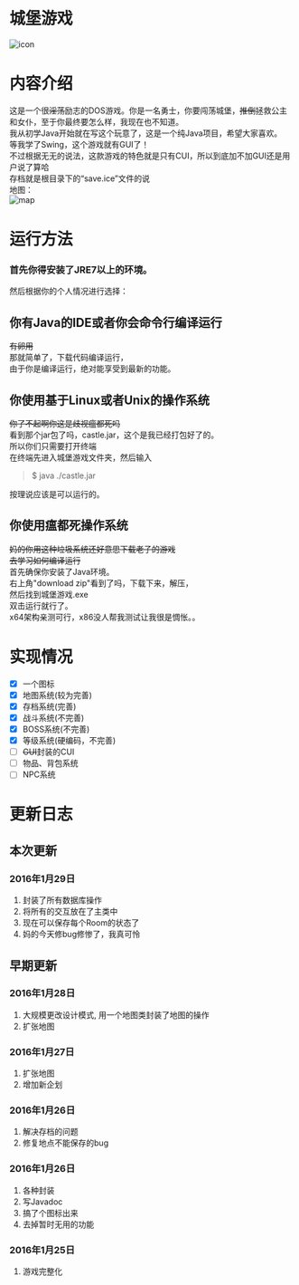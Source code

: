 # 城堡游戏
![icon](https://github.com/ice1000/Castle-game/blob/master/drawable/ic_launcher.png)

# 内容介绍

这是一个很~~淫荡~~励志的DOS游戏。你是一名勇士，你要闯荡城堡，~~推倒~~拯救公主和女仆，至于你最终要怎么样，我现在也不知道。<br/>
我从初学Java开始就在写这个玩意了，这是一个纯Java项目，希望大家喜欢。<br/>
等我学了Swing，这个游戏就有GUI了！<br/>
不过根据无无的说法，这款游戏的特色就是只有CUI，所以到底加不加GUI还是用户说了算哈<br/>
存档就是根目录下的“save.ice”文件的说<br/>
地图：<br/>
![map](https://github.com/ice1000/Castle-game/blob/master/drawable/%E8%BE%85%E5%8A%A9%E5%B7%A5%E5%85%B7%E4%B9%8B%E5%9C%B0%E5%9B%BE.png)

# 运行方法
### 首先你得安装了JRE7以上的环境。
然后根据你的个人情况进行选择：
## 你有Java的IDE或者你会命令行编译运行
~~有卵用~~<br/>
那就简单了，下载代码编译运行，<br/>
由于你是编译运行，绝对能享受到最新的功能。<br/>

## 你使用基于Linux或者Unix的操作系统
~~你了不起啊你这是歧视瘟都死吗~~<br/>
看到那个jar包了吗，castle.jar，这个是我已经打包好了的。<br/>
所以你们只需要打开终端<br/>
在终端先进入城堡游戏文件夹，然后输入<br/>
> $ java ./castle.jar

按理说应该是可以运行的。

## 你使用瘟都死操作系统
~~妈的你用这种垃圾系统还好意思下载老子的游戏~~<br/>
~~去学习如何编译运行~~<br/>
首先确保你安装了Java环境。<br/>
右上角"download zip"看到了吗，下载下来，解压，<br/>
然后找到城堡游戏.exe<br/>
双击运行就行了。<br/>
x64架构亲测可行，x86没人帮我测试让我很是惆怅。。

# 实现情况
- [X] 一个图标
- [X] 地图系统(较为完善)
- [X] 存档系统(完善)
- [X] 战斗系统(不完善)
- [X] BOSS系统(不完善)
- [X] 等级系统(硬编码，不完善)
- [ ] ~~GUI~~封装的CUI
- [ ] 物品、背包系统
- [ ] NPC系统

# 更新日志

## 本次更新

### 2016年1月29日
1. 封装了所有数据库操作
1. 将所有的交互放在了主类中
1. 现在可以保存每个Room的状态了
1. 妈的今天修bug修惨了，我真可怜

## 早期更新

### 2016年1月28日
1. 大规模更改设计模式, 用一个地图类封装了地图的操作
1. 扩张地图

### 2016年1月27日
1. 扩张地图
1. 增加新企划

### 2016年1月26日
1. 解决存档的问题
1. 修复地点不能保存的bug

### 2016年1月26日 
1. 各种封装
1. 写Javadoc
1. 搞了个图标出来
1. 去掉暂时无用的功能

### 2016年1月25日
1. 游戏完整化
